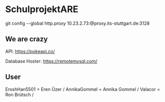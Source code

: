 # SchulprojektARE

git config --global http.proxy 10.23.2.73:@proxy.its-stuttgart.de:3128

## We are crazy

API:
https://pokeapi.co/

Database Hoster: https://remotemysql.com/

## User
EroshHan5501 = Eren Üzer /
AnnikaGommel = Annika Gommel /
Valacor = Ron Brütsch /
